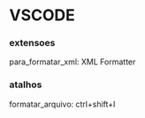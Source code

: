 # VSCODE

### extensoes
para_formatar_xml: XML Formatter

### atalhos
formatar_arquivo: ctrl+shift+I

